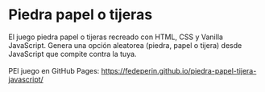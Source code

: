 # Piedra papel o tijeras

El juego piedra papel o tijeras recreado con HTML, CSS y Vanilla JavaScript. Genera una opción aleatorea (piedra, papel o tijera) desde JavaScript que compite contra la tuya.<br><br>
PEl juego en GitHub Pages: https://fedeperin.github.io/piedra-papel-tijera-javascript/
